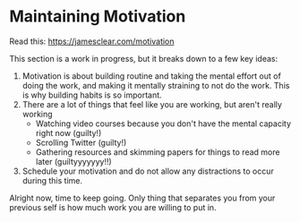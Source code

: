 # Maintaining Motivation
Read this: <https://jamesclear.com/motivation> 

This section is a work in progress, but it breaks down to a few key ideas:

1. Motivation is about building routine and taking the mental effort out of doing the work, and making it mentally straining to not do the work. This is why building habits is so important. 
2. There are a lot of things that feel like you are working, but aren't really working
      * Watching video courses because you don't have the mental capacity right now (guilty!) 
      * Scrolling Twitter (guilty!)
      * Gathering resources and skimming papers for things to read more later (guiltyyyyyyy!!)
3. Schedule your motivation and do not allow any distractions to occur during this time.

Alright now, time to keep going. Only thing that separates you from your previous self is how much work you are willing to put in. 
